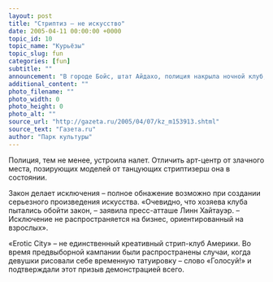 ```yaml
---
layout: post
title: "Стриптиз – не искусство"
date: 2005-04-11 00:00:00 +0000
topic_id: 10
topic_name: "Курьёзы"
topic_slug: fun
categories: [fun]
subtitle: ""
announcement: "В городе Бойс, штат Айдахо, полиция накрыла ночной клуб, пытавшийся оригинальным способом обойти городское законодательство. Стриптиз с полным обнажением в Айдахо запрещен – танцовщицы должны носить по крайней мере трусики, если их представление «не имеет серьезной художественной ценности». Один из местных стрип-баров, «Erotic City», решил обойти этот запрет. Там были устроены «арт-вечера», посетителям были розданы листы бумаги и карандаши с тем, чтобы они рисовали обнаженную натуру."
additional_content: ""
photo_filename: ""
photo_width: 0
photo_height: 0
photo_alt: ""
source_url: "http://gazeta.ru/2005/04/07/kz_m153913.shtml"
source_text: "Газета.ru"
author: "Парк культуры"
---
```

Полиция, тем не менее, устроила налет. Отличить арт-центр от злачного места, позирующих моделей от танцующих стриптизерш она в состоянии.

Закон делает исключения – полное обнажение возможно при создании серьезного произведения искусства. «Очевидно, что хозяева клуба пытались обойти закон, – заявила пресс-атташе Линн Хайтауэр. – Исключение не распространяется на бизнес, ориентированный на взрослых».

«Erotic City» – не единственный креативный стрип-клуб Америки. Во время предвыборной кампании были распространены случаи, когда девушки рисовали себе временную татуировку – слово «Голосуй!» и подтверждали этот призыв демонстрацией всего.
